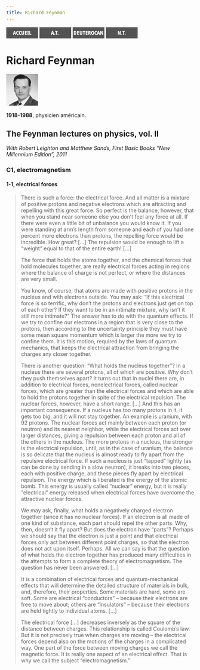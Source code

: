 ```yaml
---
title: Richard Feynman
---
```

[<img src="/images/accueil.png">](/)
[<img src="/images/ancientestament.png">](/pages/ancientestament.html)
[<img src="/images/deuterocanoniques.png">](/pages/deuterocanoniques.html)
[<img src="/images/nouveautestament.png">](/pages/nouveautestament.html)

# Richard Feynman

[<img src="/images/richardfeynman.png">](https://fr.wikipedia.org/wiki/Richard_Feynman)

**1918-1988**, physicien américain.


## The Feynman lectures on physics, vol. II <a name="arkhe"></a>
*With  Robert Leighton and Matthew Sands, First Basic Books “New Millennium Edition”, 2011*

### C1, electromagnetism

#### 1-1, electrical forces

>There is such a force: the electrical force. And all matter is a mixture of positive protons and negative electrons which are attracting and repelling with this great force. So perfect is the balance, however, that when you stand near someone else you don’t feel any force at all. If there were even a little bit of unbalance you would know it. If you were standing at arm’s length from someone and each of you had one percent more electrons than protons, the repelling force would be incredible. How great? […] The repulsion would be enough to lift a “weight” equal to that of the entire earth! […]
>
>The force that holds the atoms together, and the chemical forces that hold molecules together, are really electrical forces acting in regions where the balance of charge is not perfect, or where the distances are very small.
>
>You know, of course, that atoms are made with positive protons in the nucleus and with electrons outside. You may ask: “If this electrical force is so terrific, why don’t the protons and electrons just get on top of each other? If they want to be in an intimate mixture, why isn’t it still more intimate?” The answer has to do with the quantum effects. If we try to confine our electrons in a region that is very close to the protons, then according to the uncertainty principle they must have some mean square momentum which is larger the more we try to confine them. It is this motion, required by the laws of quantum mechanics, that keeps the electrical attraction from bringing the charges any closer together.
>
>There is another question: “What holds the nucleus together”? In a nucleus there are several protons, all of which are positive. Why don’t they push themselves apart? It turns out that in nuclei there are, in addition to electrical forces, nonelectrical forces, called nuclear forces, which are greater than the electrical forces and which are able to hold the protons together in spite of the electrical repulsion. The nuclear forces, however, have a short range. […] And this has an important consequence. If a nucleus has too many protons in it, it gets too big, and it will not stay together. An example is uranium, with 92 protons. The nuclear forces act mainly between each proton (or neutron) and its nearest neighbor, while the electrical forces act over larger distances, giving a repulsion between each proton and all of the others in the nucleus. The more protons in a nucleus, the stronger is the electrical repulsion, until, as in the case of uranium, the balance is so delicate that the nucleus is almost ready to fly apart from the repulsive electrical force. If such a nucleus is just “tapped” lightly (as can be done by sending in a slow neutron), it breaks into two pieces, each with positive charge, and these pieces fly apart by electrical repulsion. The energy which is liberated is the energy of the atomic bomb. This energy is usually called “nuclear” energy, but it is really “electrical” energy released when electrical forces have overcome the attractive nuclear forces.
>
>We may ask, finally, what holds a negatively charged electron together (since it has no nuclear forces). If an electron is all made of one kind of substance, each part should repel the other parts. Why, then, doesn’t it fly apart? But does the electron have “parts”? Perhaps we should say that the electron is just a point and that electrical forces only act between different point charges, so that the electron does not act upon itself. Perhaps. All we can say is that the question of what holds the electron together has produced many difficulties in the attempts to form a complete theory of electromagnetism. The question has never been answered. […]
>
>It is a combination of electrical forces and quantum-mechanical effects that will determine the detailed structure of materials in bulk, and, therefore, their properties. Some materials are hard, some are soft. Some are electrical “conductors” – because their electrons are free to move about; others are “insulators” – because their electrons are held tightly to individual atoms. […]
>
>The electrical force […] decreases inversely as the square of the distance between charges. This relationship is called Coulomb’s law. But it is not precisely true when charges are moving – the electrical forces depend also on the motions of the charges in a complicated way. One part of the force between moving charges we call the magnetic force. It is really one aspect of an electrical effect. That is why we call the subject “electromagnetism.”
